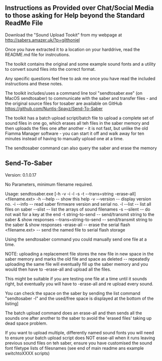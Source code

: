 ## Instructions as Provided over Chat/Social Media to those asking for Help beyond the Standard ReadMe File

Download the "Sound Upload Tookit" from my webpage at 
http://sabers.amazer.uk/?p=gilthoniel

Once you have extracted it to a location on your harddrive, read the README.md file for instrcutions.

The toolkit contains the original and some example sound fonts and a utility to convert sound files into the correct format.

Any specific questions feel free to ask me once you have read the included instructions and these notes.

The toolkit includes/uses a command line tool "sendtosaber.exe" (on MacOS sendtosaber) to communicate with the saber and transfer files - and the original source files for tosaber are available on GitHub 
https://github.com/Nuntis-Spayz/Send-To-Saber

The toolkit has a batch upload script/batch file to upload a complete set of sound files in one go, which erases all teh files in the saber memory and then uploads the files one after another - it is not fast, but unlike the old Fiamma Manager software - you can start it off and walk away for ten minutes instead of having to manually upload one at a time.

The sendtosaber command can also query the saber and erase the memory

Send-To-Saber
----------------
Version: 0.1.0.17

No Parameters, minimum filename required.

Usage: sendtosaber.exe [-h -v -i -l -s -t --trans=string -erase-all] <filename.ext>
  -h   --help             -- show this help
  -v   --version          -- display version no.
  -i   --info             -- read saber firmware version and serial no.
  -l   --list             -- list all files on saber
  --slist                 -- list the arrays of sound filenames
  -s   --silent           -- do not wait for a key at the end
  -t string-to-send       -- send/transmit string to the saber & show responses
  --trans=string-to-send  -- send/transmit string to the saber & show responses
  -erase-all              -- erase the serial flash
  <filename.ext>          -- send the named file to serial flash storage

Using the sendtosaber command you could manually send one file at a time.

NOTE: uploading a replacement file stores the new file in new space in the saber memory and marks the old file and space as deleted -- repeatedly uploading the same file will eventually fill up the saber memory and you would then have to -erase-all and upload all the files.

This might be suitable if you are testing one file at a time until it sounds right, but eventually you will have to -erase-all and re upload every sound.

You can check the space on the saber by sending the list command "sendtosaber -l" and the used/free space is displayed at the bottom of the listing]

The batch upload command does an erase-all and then sends all the sounds one after another to the saber to avoid the 'erased files' taking up dead space problem.

If you want to upload multiple, differently named sound fonts you will need to ensure your batch upload script does NOT erase-all when it runs leaving previous sound files on teh saber, ensure you have customised the sound font filetype lists of filesnames (see end of main readme ans example switchtoXXXX scripts)
